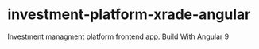 # investment-platform-xrade-angular
Investment managment platform frontend app. Build With Angular 9
